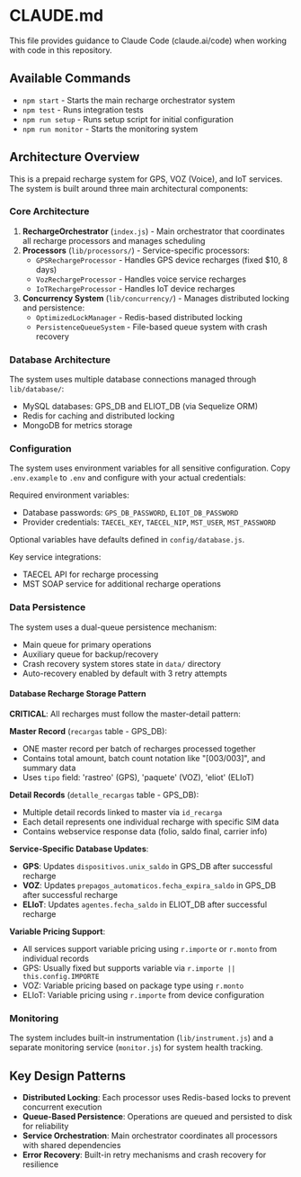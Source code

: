 # CLAUDE.md

This file provides guidance to Claude Code (claude.ai/code) when working with code in this repository.

## Available Commands

- `npm start` - Starts the main recharge orchestrator system
- `npm test` - Runs integration tests
- `npm run setup` - Runs setup script for initial configuration  
- `npm run monitor` - Starts the monitoring system

## Architecture Overview

This is a prepaid recharge system for GPS, VOZ (Voice), and IoT services. The system is built around three main architectural components:

### Core Architecture

1. **RechargeOrchestrator** (`index.js`) - Main orchestrator that coordinates all recharge processors and manages scheduling
2. **Processors** (`lib/processors/`) - Service-specific processors:
   - `GPSRechargeProcessor` - Handles GPS device recharges (fixed $10, 8 days)
   - `VozRechargeProcessor` - Handles voice service recharges
   - `IoTRechargeProcessor` - Handles IoT device recharges
3. **Concurrency System** (`lib/concurrency/`) - Manages distributed locking and persistence:
   - `OptimizedLockManager` - Redis-based distributed locking
   - `PersistenceQueueSystem` - File-based queue system with crash recovery

### Database Architecture

The system uses multiple database connections managed through `lib/database/`:
- MySQL databases: GPS_DB and ELIOT_DB (via Sequelize ORM)
- Redis for caching and distributed locking
- MongoDB for metrics storage

### Configuration

The system uses environment variables for all sensitive configuration. Copy `.env.example` to `.env` and configure with your actual credentials:

Required environment variables:
- Database passwords: `GPS_DB_PASSWORD`, `ELIOT_DB_PASSWORD`  
- Provider credentials: `TAECEL_KEY`, `TAECEL_NIP`, `MST_USER`, `MST_PASSWORD`

Optional variables have defaults defined in `config/database.js`.

Key service integrations:
- TAECEL API for recharge processing
- MST SOAP service for additional recharge operations

### Data Persistence

The system uses a dual-queue persistence mechanism:
- Main queue for primary operations
- Auxiliary queue for backup/recovery
- Crash recovery system stores state in `data/` directory
- Auto-recovery enabled by default with 3 retry attempts

#### Database Recharge Storage Pattern

**CRITICAL**: All recharges must follow the master-detail pattern:

**Master Record** (`recargas` table - GPS_DB):
- ONE master record per batch of recharges processed together
- Contains total amount, batch count notation like "[003/003]", and summary data
- Uses `tipo` field: 'rastreo' (GPS), 'paquete' (VOZ), 'eliot' (ELIoT)

**Detail Records** (`detalle_recargas` table - GPS_DB):  
- Multiple detail records linked to master via `id_recarga`
- Each detail represents one individual recharge with specific SIM data
- Contains webservice response data (folio, saldo final, carrier info)

**Service-Specific Database Updates**:
- **GPS**: Updates `dispositivos.unix_saldo` in GPS_DB after successful recharge
- **VOZ**: Updates `prepagos_automaticos.fecha_expira_saldo` in GPS_DB after successful recharge  
- **ELIoT**: Updates `agentes.fecha_saldo` in ELIOT_DB after successful recharge

**Variable Pricing Support**:
- All services support variable pricing using `r.importe` or `r.monto` from individual records
- GPS: Usually fixed but supports variable via `r.importe || this.config.IMPORTE`
- VOZ: Variable pricing based on package type using `r.monto`
- ELIoT: Variable pricing using `r.importe` from device configuration

### Monitoring

The system includes built-in instrumentation (`lib/instrument.js`) and a separate monitoring service (`monitor.js`) for system health tracking.

## Key Design Patterns

- **Distributed Locking**: Each processor uses Redis-based locks to prevent concurrent execution
- **Queue-Based Persistence**: Operations are queued and persisted to disk for reliability
- **Service Orchestration**: Main orchestrator coordinates all processors with shared dependencies
- **Error Recovery**: Built-in retry mechanisms and crash recovery for resilience